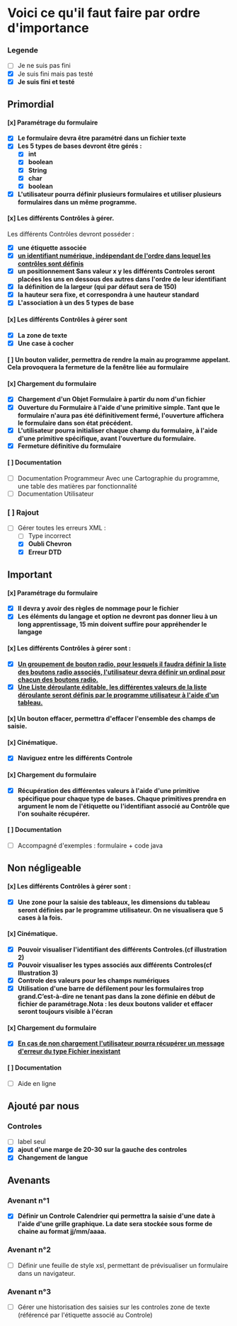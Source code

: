 # Voici ce qu'il faut faire par ordre d'importance
### Legende
- [ ] Je ne suis pas fini
- [x] Je suis fini mais pas testé
- [x] **Je suis fini et testé**

## Primordial
#### [x] Paramétrage du formulaire
- [x] **Le formulaire devra être paramétré dans un fichier texte**
- [x] **Les 5 types de bases devront être gérés :**
	- [x] **int**
	- [x] **boolean**
	- [x] **String**
	- [x] **char**
	- [x] **boolean**
- [x] **L'utilisateur pourra définir plusieurs formulaires et utiliser plusieurs formulaires dans un même programme.**

#### [x] Les différents Contrôles à gérer.
Les différents Contrôles devront posséder :
- [x] **une étiquette associée**
- [x] <u>**un  identifiant numérique, indépendant de l'ordre dans lequel les contrôles sont définis**</u>
- [x] **un positionnement Sans valeur x y les différents Controles seront placées les uns en dessous des autres dans l'ordre de leur identifiant**
- [x] **la définition de la largeur (qui par défaut sera de 150)**
- [x] **la hauteur sera fixe, et correspondra à une hauteur standard**
- [x] **L'association à un des 5 types de base**

#### [x] Les différents Contrôles à gérer sont
- [x] **La zone de texte**
- [x] **Une case à cocher**

#### [ ] Un  bouton  valider,  permettra  de  rendre  la main  au  programme  appelant.  Cela  provoquera  la fermeture de la fenêtre liée au formulaire
#### [x] Chargement du formulaire
- [x] **Chargement d'un Objet Formulaire à partir du nom d'un fichier**
- [x] **Ouverture du Formulaire à l'aide d'une primitive simple. Tant  que  le  formulaire  n'aura  pas  été  définitivement  fermé,  l'ouverture affichera le formulaire dans son état précédent.**
- [x] **L'utilisateur  pourra  initialiser  chaque  champ  du  formulaire,  à  l'aide  d'une  primitive spécifique, avant l'ouverture du formulaire.**
- [x] **Fermeture définitive du formulaire**

#### [ ] Documentation
- [ ] Documentation Programmeur Avec une Cartographie du programme, une table des matières par fonctionnalité
- [ ] Documentation Utilisateur

### [ ] Rajout
- [ ] Gérer toutes les erreurs XML :
	- [ ] Type incorrect
	- [x] **Oubli Chevron**
	- [x] **Erreur DTD**

## Important

#### [x] Paramétrage du formulaire
- [x] **Il devra y avoir des règles de nommage pour le fichier**
- [x] **Les éléments du langage et option ne devront pas donner lieu à un long apprentissage, 15 min doivent suffire pour appréhender le langage**

#### [x] Les différents Contrôles à gérer sont :
- [x] <u>**Un groupement de bouton radio, pour lesquels il faudra définir la liste des boutons radio associés, l'utilisateur devra définir un ordinal pour chacun des boutons radio.**</u>
- [x] <u>**Une Liste déroulante éditable, les différentes valeurs de la liste déroulante seront définis par le programme utilisateur à l'aide d'un tableau.**</u>

#### [x] Un bouton effacer, permettra d'effacer l'ensemble des champs de saisie.

#### [x] Cinématique.
- [x] **Naviguez entre les différents Controle**

#### [x] Chargement du formulaire
- [x] **Récupération des différentes valeurs à l'aide d'une primitive spécifique pour chaque type de bases. Chaque primitives prendra en argument le nom de l'étiquette ou l'identifiant associé au Contrôle que l'on souhaite récupérer.**

#### [ ] Documentation
- [ ] Accompagné d'exemples : formulaire + code java

## Non négligeable

#### [x] Les différents Contrôles à gérer sont :
- [x] **Une zone pour la saisie des tableaux, les dimensions du tableau seront définies par le programme utilisateur. On ne visualisera que 5 cases à la fois.**

#### [x] Cinématique.
- [x] **Pouvoir visualiser l'identifiant des différents Controles.(cf illustration 2)**
- [x] **Pouvoir visualiser les types associés aux différents Controles(cf Illustration 3)**
- [x] **Controle des valeurs pour les champs numériques**
- [x] **Utilisation d'une barre de défilement pour les formulaires trop grand.C’est-à-dire ne tenant pas dans la zone définie en début de fichier de paramétrage.Nota : les deux boutons valider et effacer seront toujours visible à l'écran**

#### [x] Chargement du formulaire
- [x] <u>**En cas de non chargement l'utilisateur pourra récupérer un message d'erreur du type
Fichier inexistant**</u>

#### [ ] Documentation
- [ ] Aide en ligne

## Ajouté par nous
### Controles
- [ ] label seul
- [x] **ajout d'une marge de 20-30 sur la gauche des controles**
- [x] **Changement de langue**

## Avenants
### Avenant n°1
- [x] **Définir un Controle Calendrier qui permettra la saisie d'une date à l'aide d'une grille graphique. La date sera stockée sous forme de chaine au format jj/mm/aaaa.**
### Avenant n°2
- [ ] Définir une feuille de style xsl, permettant de prévisualiser un formulaire dans un navigateur.
### Avenant n°3
- [ ] Gérer une historisation des saisies sur les controles zone de texte (référencé par l'étiquette associé au Controle)
